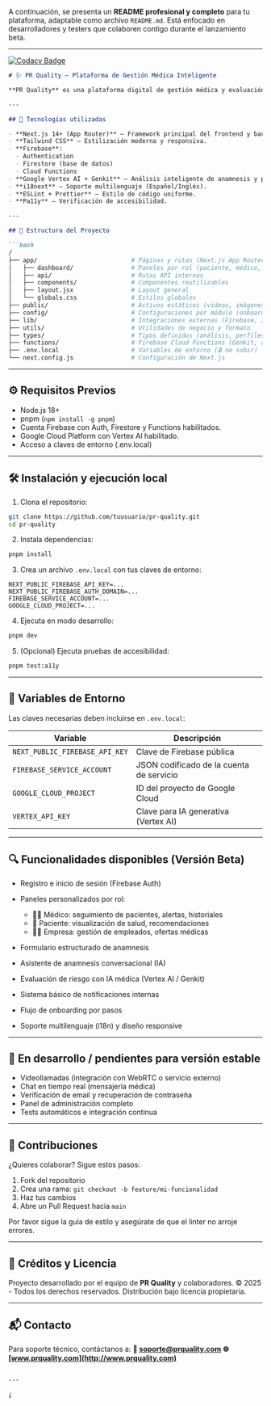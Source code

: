 A continuación, se presenta un **README profesional y completo** para tu plataforma, adaptable como archivo `README.md`. Está enfocado en desarrolladores y testers que colaboren contigo durante el lanzamiento beta.

---

[![Codacy Badge](https://api.codacy.com/project/badge/Grade/e71f5d2c76d94959b8800f72159e2562)](https://app.codacy.com/gh/ECUCONDORSASBIC/lib?utm_source=github.com&utm_medium=referral&utm_content=ECUCONDORSASBIC/lib&utm_campaign=Badge_Grade)

````markdown
# 🩺 PR Quality — Plataforma de Gestión Médica Inteligente

**PR Quality** es una plataforma digital de gestión médica y evaluación de riesgos clínicos mediante anamnesis estructurada, formularios conversacionales, alertas de salud, videollamadas y seguimiento remoto de pacientes. Integra inteligencia artificial (Vertex AI) para apoyar diagnósticos y decisiones clínicas. Esta versión beta está diseñada para profesionales médicos, empresas de salud y pacientes.

---

## 🚀 Tecnologías utilizadas

- **Next.js 14+ (App Router)** — Framework principal del frontend y backend.
- **Tailwind CSS** — Estilización moderna y responsiva.
- **Firebase**:
  - Authentication
  - Firestore (base de datos)
  - Cloud Functions
- **Google Vertex AI + Genkit** — Análisis inteligente de anamnesis y predicción de riesgo.
- **i18next** — Soporte multilenguaje (Español/Inglés).
- **ESLint + Prettier** — Estilo de código uniforme.
- **Pa11y** — Verificación de accesibilidad.

---

## 📁 Estructura del Proyecto

```bash
/
├── app/                          # Páginas y rutas (Next.js App Router)
│   ├── dashboard/                # Paneles por rol (paciente, médico, empresa)
│   ├── api/                      # Rutas API internas
│   ├── components/               # Componentes reutilizables
│   ├── layout.jsx                # Layout general
│   └── globals.css               # Estilos globales
├── public/                       # Activos estáticos (videos, imágenes)
├── config/                       # Configuraciones por módulo (onboarding, etc.)
├── lib/                          # Integraciones externas (Firebase, IA)
├── utils/                        # Utilidades de negocio y formato
├── types/                        # Tipos definidos (análisis, perfiles, etc.)
├── functions/                    # Firebase Cloud Functions (Genkit, análisis IA)
├── .env.local                    # Variables de entorno (🔒 no subir)
└── next.config.js                # Configuración de Next.js
````

---

## ⚙️ Requisitos Previos

* Node.js 18+
* pnpm (`npm install -g pnpm`)
* Cuenta Firebase con Auth, Firestore y Functions habilitados.
* Google Cloud Platform con Vertex AI habilitado.
* Acceso a claves de entorno (.env.local)

---

## 🛠️ Instalación y ejecución local

1. Clona el repositorio:

```bash
git clone https://github.com/tuusuario/pr-quality.git
cd pr-quality
```

2. Instala dependencias:

```bash
pnpm install
```

3. Crea un archivo `.env.local` con tus claves de entorno:

```env
NEXT_PUBLIC_FIREBASE_API_KEY=...
NEXT_PUBLIC_FIREBASE_AUTH_DOMAIN=...
FIREBASE_SERVICE_ACCOUNT=...
GOOGLE_CLOUD_PROJECT=...
```

4. Ejecuta en modo desarrollo:

```bash
pnpm dev
```

5. (Opcional) Ejecuta pruebas de accesibilidad:

```bash
pnpm test:a11y
```

---

## 🔐 Variables de Entorno

Las claves necesarias deben incluirse en `.env.local`:

| Variable                       | Descripción                              |
| ------------------------------ | ---------------------------------------- |
| `NEXT_PUBLIC_FIREBASE_API_KEY` | Clave de Firebase pública                |
| `FIREBASE_SERVICE_ACCOUNT`     | JSON codificado de la cuenta de servicio |
| `GOOGLE_CLOUD_PROJECT`         | ID del proyecto de Google Cloud          |
| `VERTEX_API_KEY`               | Clave para IA generativa (Vertex AI)     |

---

## 🔍 Funcionalidades disponibles (Versión Beta)

* Registro e inicio de sesión (Firebase Auth)
* Paneles personalizados por rol:

  * 🧑‍⚕️ Médico: seguimiento de pacientes, alertas, historiales
  * 🧍 Paciente: visualización de salud, recomendaciones
  * 🧑‍💼 Empresa: gestión de empleados, ofertas médicas
* Formulario estructurado de anamnesis
* Asistente de anamnesis conversacional (IA)
* Evaluación de riesgo con IA médica (Vertex AI / Genkit)
* Sistema básico de notificaciones internas
* Flujo de onboarding por pasos
* Soporte multilenguaje (i18n) y diseño responsive

---

## 🚧 En desarrollo / pendientes para versión estable

* Videollamadas (integración con WebRTC o servicio externo)
* Chat en tiempo real (mensajería médica)
* Verificación de email y recuperación de contraseña
* Panel de administración completo
* Tests automáticos e integración continua

---

## 🤝 Contribuciones

¿Quieres colaborar? Sigue estos pasos:

1. Fork del repositorio
2. Crea una rama: `git checkout -b feature/mi-funcionalidad`
3. Haz tus cambios
4. Abre un Pull Request hacia `main`

Por favor sigue la guía de estilo y asegúrate de que el linter no arroje errores.

---

## 🧠 Créditos y Licencia

Proyecto desarrollado por el equipo de **PR Quality** y colaboradores.
© 2025 - Todos los derechos reservados.
Distribución bajo licencia propietaria.

---

## 📬 Contacto

Para soporte técnico, contáctanos a:
**📧 [soporte@prquality.com](mailto:soporte@prquality.com)**
**🌐 [www.prquality.com](http://www.prquality.com)**

```

---

¿
